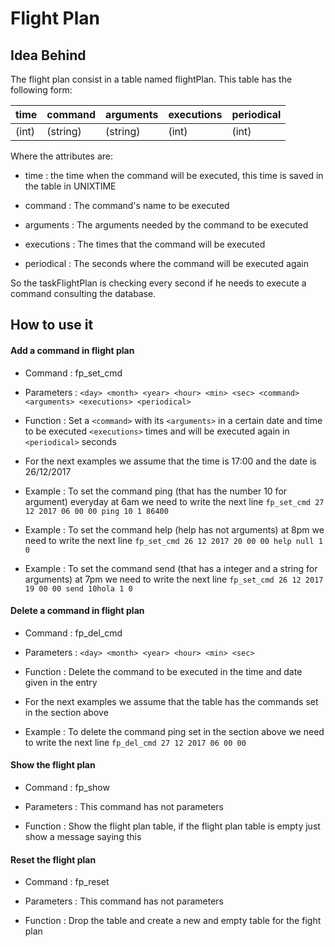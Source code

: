 # Flight Plan

## Idea Behind

The flight plan consist in a table named flightPlan.
This table has the following form:

   
   
   | time      | command   | arguments  | executions    | periodical   |
   | --------- |---------- | ---------- | ------------- | ------------ | 
   | (int)     | (string)  | (string)   | (int)         | (int)        | 
    
    
Where the attributes are:

- time : the time when the command will be executed, this time is saved in the 
table in UNIXTIME

- command : The command's name to be executed

- arguments : The arguments needed by the command to be executed

- executions : The times that the command will be executed

- periodical : The seconds where the command will be executed again

So the taskFlightPlan is checking every second if he needs to execute a command 
consulting the database.


## How to use it

#### Add a command in flight plan

- Command : fp_set_cmd

- Parameters : `<day> <month> <year> <hour> <min> <sec> <command> <arguments> <executions> <periodical>`

- Function : Set a `<command>` with its `<arguments>` in a certain date and time to be executed 
`<executions>` times and will be executed again in `<periodical>` seconds

- For the next examples we assume that the time is 17:00 and the date is 26/12/2017

- Example : To set the command ping (that has the number 10 for argument) everyday at 6am 
we need to write the next line `fp_set_cmd 27 12 2017 06 00 00 ping 10 1 86400`

- Example : To set the command help (help has not arguments) at 8pm we need to write
the next line `fp_set_cmd 26 12 2017 20 00 00 help null 1 0`

- Example : To set the command send (that has a integer and a string for arguments) at 7pm we 
need to write the next line `fp_set_cmd 26 12 2017 19 00 00 send 10hola 1 0`

#### Delete a command in flight plan

- Command : fp_del_cmd 

- Parameters : `<day> <month> <year> <hour> <min> <sec>`

- Function : Delete the command to be executed in the time and date given in the entry

- For the next examples we assume that the table has the commands set in the section above

- Example : To delete the command ping set in the section above we need to write the 
next line `fp_del_cmd 27 12 2017 06 00 00`

#### Show the flight plan

- Command : fp_show

- Parameters : This command has not parameters

- Function : Show the flight plan table, if the flight plan table is empty just show
a message saying this

#### Reset the flight plan

- Command : fp_reset

- Parameters : This command has not parameters

- Function : Drop the table and create a new and empty table for the fight plan

